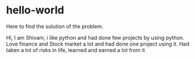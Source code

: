 # hello-world
Here to find the solution of the problem.


Hi, I am Shivam, i like python and had done few projects by using python.
Love finance and Stock market a lot and had done one project using it.
Had taken a lot of risks in life, learned and earned a lot from it
